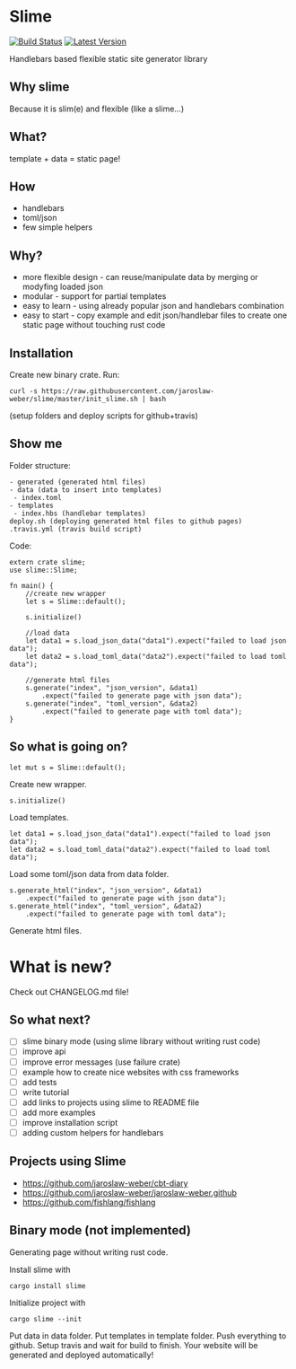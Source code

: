 # Slime
[![Build Status](https://travis-ci.org/jaroslaw-weber/slime.svg?branch=master)](https://travis-ci.org/jaroslaw-weber/slime)
[![Latest Version]][crates.io]

[Latest Version]: https://img.shields.io/crates/v/slime.svg
[crates.io]: https://crates.io/crates/slime

Handlebars based flexible static site generator library

## Why slime
Because it is slim(e) and flexible (like a slime...)

## What?
template + data = static page!

## How
- handlebars
- toml/json
- few simple helpers

## Why?
- more flexible design - can reuse/manipulate data by merging or modyfing loaded json
- modular - support for partial templates
- easy to learn - using already popular json and handlebars combination
- easy to start - copy example and edit json/handlebar files to create one static page without touching rust code

## Installation

Create new binary crate.
Run:
```
curl -s https://raw.githubusercontent.com/jaroslaw-weber/slime/master/init_slime.sh | bash
```
(setup folders and deploy scripts for github+travis)

## Show me

Folder structure:

```
- generated (generated html files)
- data (data to insert into templates)
 - index.toml
- templates
 - index.hbs (handlebar templates)
deploy.sh (deploying generated html files to github pages)
.travis.yml (travis build script)

```

Code:

```
extern crate slime;
use slime::Slime;

fn main() {
    //create new wrapper
    let s = Slime::default();

    s.initialize()

    //load data
    let data1 = s.load_json_data("data1").expect("failed to load json data");
    let data2 = s.load_toml_data("data2").expect("failed to load toml data");

    //generate html files
    s.generate("index", "json_version", &data1)
        .expect("failed to generate page with json data");
    s.generate("index", "toml_version", &data2)
        .expect("failed to generate page with toml data");
}

```

## So what is going on?

```
let mut s = Slime::default();
```
Create new wrapper.

```
s.initialize()
```
Load templates.

```
let data1 = s.load_json_data("data1").expect("failed to load json data");
let data2 = s.load_toml_data("data2").expect("failed to load toml data");
```
Load some toml/json data from data folder.


```
s.generate_html("index", "json_version", &data1)
    .expect("failed to generate page with json data");
s.generate_html("index", "toml_version", &data2)
    .expect("failed to generate page with toml data");
```
Generate html files.

# What is new?
Check out CHANGELOG.md file!

## So what next?
- [ ] slime binary mode (using slime library without writing rust code)
- [ ] improve api
- [ ] improve error messages (use failure crate)
- [ ] example how to create nice websites with css frameworks
- [ ] add tests
- [ ] write tutorial
- [ ] add links to projects using slime to README file
- [ ] add more examples
- [ ] improve installation script
- [ ] adding custom helpers for handlebars

## Projects using Slime
- https://github.com/jaroslaw-weber/cbt-diary
- https://github.com/jaroslaw-weber/jaroslaw-weber.github
- https://github.com/fishlang/fishlang

## Binary mode (not implemented)
Generating page without writing rust code.

Install slime with
```
cargo install slime
```
Initialize project with
```
cargo slime --init
```
Put data in data folder.
Put templates in template folder.
Push everything to github.
Setup travis and wait for build to finish.
Your website will be generated and deployed automatically!

